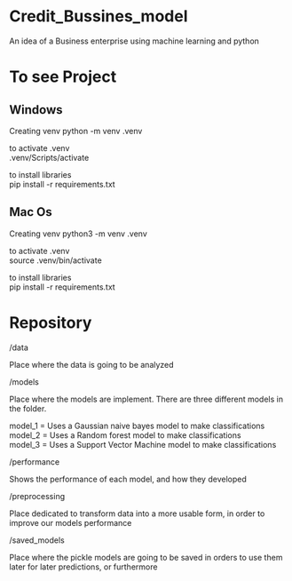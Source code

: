 # Credit_Bussines_model
An idea of a Business enterprise using machine learning and python 

# To see Project

## Windows ##

Creating venv
python -m venv .venv

to activate .venv <br> 
.venv/Scripts/activate

to install libraries <br>
pip install -r requirements.txt

## Mac Os ##

Creating venv
python3 -m venv .venv

to activate .venv <br> 
source .venv/bin/activate

to install libraries <br>
pip install -r requirements.txt


# Repository

/data

Place where the data is going to be analyzed  <br> 

/models <br> 

Place where the models are implement. There are three different models in the folder.  <br> 

model_1 = Uses a Gaussian naive bayes model to make classifications <br> 
model_2 = Uses a Random forest model to make classifications <br> 
model_3 = Uses a Support Vector Machine model to make classifications  <br> 

/performance <br> 

Shows the performance of each model, and how they developed <br> 

/preprocessing <br>

Place dedicated to transform data into a more usable form, in order to improve our models performance

/saved_models <br> 

Place where the pickle models are going to be saved in orders to use them later for later predictions, or furthermore <br> 

